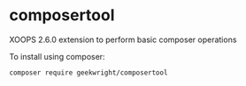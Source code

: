 composertool
============

XOOPS 2.6.0 extension to perform basic composer operations

To install using composer:

    composer require geekwright/composertool
